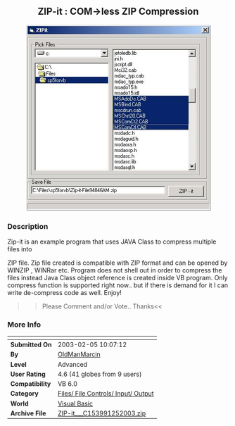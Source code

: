 ﻿<div align="center">

## ZIP\-it : COM\-\>less ZIP Compression

<img src="PIC2003251340121420.jpg">
</div>

### Description

Zip-it is an example program that uses JAVA Class to compress multiple files into

ZIP file. Zip file created is compatible with ZIP format and can be opened by WINZIP , WINRar etc. Program does not shell out in order to compress the files instead Java Class object reference is created inside VB program. Only compress function is supported right now.. but if there is demand for it I can write de-compress code as well. Enjoy!

>>Please Comment and/or Vote.. Thanks<<
 
### More Info
 


<span>             |<span>
---                |---
**Submitted On**   |2003-02-05 10:07:12
**By**             |[OldManMarcin](https://github.com/Planet-Source-Code/PSCIndex/blob/master/ByAuthor/oldmanmarcin.md)
**Level**          |Advanced
**User Rating**    |4.6 (41 globes from 9 users)
**Compatibility**  |VB 6\.0
**Category**       |[Files/ File Controls/ Input/ Output](https://github.com/Planet-Source-Code/PSCIndex/blob/master/ByCategory/files-file-controls-input-output__1-3.md)
**World**          |[Visual Basic](https://github.com/Planet-Source-Code/PSCIndex/blob/master/ByWorld/visual-basic.md)
**Archive File**   |[ZIP\-it\_\_\_C153991252003\.zip](https://github.com/Planet-Source-Code/oldmanmarcin-zip-it-com-less-zip-compression__1-42981/archive/master.zip)








